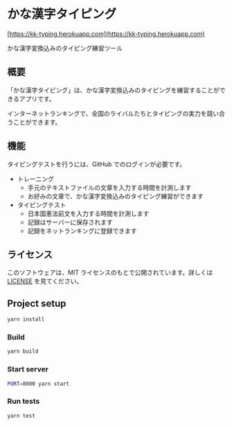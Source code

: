 # かな漢字タイピング

[https://kk-typing.herokuapp.com](https://kk-typing.herokuapp.com)

かな漢字変換込みのタイピング練習ツール

## 概要

「かな漢字タイピング」は、かな漢字変換込みのタイピングを練習することができるアプリです。

インターネットランキングで、全国のライバルたちとタイピングの実力を競い合うことができます。

## 機能

タイピングテストを行うには、GitHub でのログインが必要です。

- トレーニング
  - 手元のテキストファイルの文章を入力する時間を計測します
  - お好みの文章で、かな漢字変換込みのタイピング練習ができます
- タイピングテスト
  - 日本国憲法前文を入力する時間を計測します
  - 記録はサーバーに保存されます
  - 記録をネットランキングに登録できます

## ライセンス

このソフトウェアは、MIT ライセンスのもとで公開されています。詳しくは [LICENSE](/LICENSE) を見てください。

## Project setup

```sh
yarn install
```

### Build

```sh
yarn build
```

### Start server

```sh
PORT=8000 yarn start
```

### Run tests

```sh
yarn test
```
